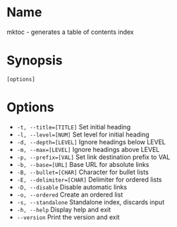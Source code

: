 # Name

mktoc - generates a table of contents index

# Synopsis

```
[options]
```

# Options

* `-t, --title=[TITLE]` Set initial heading
* `-l, --level=[NUM]` Set level for initial heading
* `-d, --depth=[LEVEL]` Ignore headings below LEVEL
* `-m, --max=[LEVEL]` Ignore headings above LEVEL
* `-p, --prefix=[VAL]` Set link destination prefix to VAL
* `-b, --base=[URL]` Base URL for absolute links
* `-B, --bullet=[CHAR]` Character for bullet lists
* `-E, --delimiter=[CHAR]` Delimiter for ordered lists
* `-D, --disable` Disable automatic links
* `-o, --ordered` Create an ordered list
* `-s, --standalone` Standalone index, discards input
* `-h, --help` Display help and exit
* `--version` Print the version and exit

